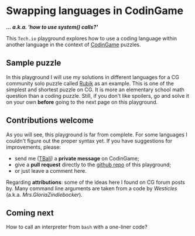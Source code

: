 # Swapping languages in CodinGame

___... a.k.a. 'how to use system() calls?'___

This `Tech.io` playground explores how to use a coding language within another language in the context of [CodinGame](https://www.codingame.com/) puzzles.

## Sample puzzle

In this playground I will use my solutions in different languages for a CG community solo puzzle called [Rubik](https://www.codingame.com/training/medium/rubik%C2%AE) as an example. This is one of the simplest and shortest puzzle on CG. It is more an elementary school math question than a coding puzzle. Still, if you don't like spoilers, go and solve it on your own __before__ going to the next page on this playground.

## Contributions welcome

As you will see, this playground is far from complete. For some languages I couldn't figure out the proper syntax yet.
If you have suggestions for improvements, please:

* send me ([TBali](https://www.codingame.com/profile/08e6e13d9f7cad047d86ec4d10c777500155033)) a __private message__ on CodinGame;
* give a __pull request__ directly to the [github repo](https://github.com/tbali0524/playground-jcb5vasr) of this playground;
* or just leave a comment here.

Regarding **attributions**: some of the ideas here I found on CG forum posts by. Many command line arguments are taken from a code by _Westicles_ (a.k.a. _Mrs.GloriaZindlebocker_).

## Coming next

How to call an interpreter from `bash` with a one-liner code?
